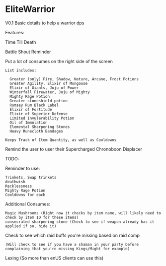 # EliteWarrior
V0.1 Basic details to help a warrior dps

Features:

  Time Till Death
  
  Battle Shout Reminder
  
  Put a lot of consumes on the right side of the screen
  
    List includes:
    
      Greater (only) Fire, Shadow, Nature, Arcane, Frost Potions
      Greater Agility, Elixir of Mongoose
      Elixir of Giants, Juju of Power
      Winterfall Firewater, Juju of Mighty
      Mighty Rage Potion
      Greater stoneshield potion
      Rumsey Rum Black Label
      Elixir of Fortitude
      Elixir of Superior Defense
      Limited Invulerability Potion
      Oil of Immolation
      Elemental Sharpening Stones
      Heavy Runecloth Bandages
      
    Keeps Track of Item Quantity, as well as Cooldowns

  Remind the user to user their Supercharged Chronoboon Displacer

TODO:

  Reminder to use:
  
    Trinkets, Swap trinkets
    deathwish
    Recklessness
    Mighty Rage Potion
    Cooldowns for each
    
  Additional Consumes:
  
    Magic Mushrooms (Right now it checks by item name, will likely need to check by item ID for these items)
    consecrated sharpening stone (Check to see if weapon already has it applied if so, hide it)
      
  Check to see which raid buffs you're missing based on raid comp
    
    (Will check to see if you have a shaman in your party before complaining that you're missing Kings/Might for example)
    
  Lexing (So more than enUS clients can use this)
  
